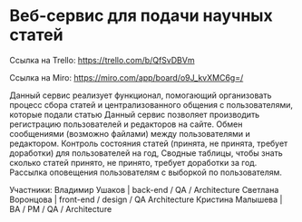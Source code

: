 # Веб-сервис для подачи научных статей

Ссылка на Trello: https://trello.com/b/QfSvDBVm

Ссылка на Miro: https://miro.com/app/board/o9J_kvXMC6g=/

Данный сервис реализует функционал, помогающий организовать процесс сбора статей и централизованного общения с пользователями, которые подали статью
Данный сервис позволяет производить регистрацию пользователей и редакторов на сайте.
Обмен сообщениями (возможно файлами) между пользователями и редактором. 
Контроль состояния статей (принята, не принята, требует доработки) для пользователей на год, 
Сводные таблицы, чтобы знать сколько статей принято, не принято, требует доработки за год. 
Рассылка оповещения пользователям с выборкой по пользователям.

Участники:
Владимир Ушаков |	back-end / QA / Architecture
Светлана Воронцова | front-end / design / QA Architecture
Кристина Малышева | BA / PM / QA / Architecture

